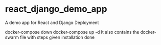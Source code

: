 # react_django_demo_app
A demo app for React and Django Deployment

docker-compose down
docker-compose up -d
It also contains the docker-swarm file with steps given installation done
